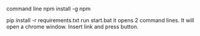 command line npm install -g npm

pip install -r requirements.txt
run start.bat it opens 2 command lines.
It will open a chrome window.
Insert link and press button.
